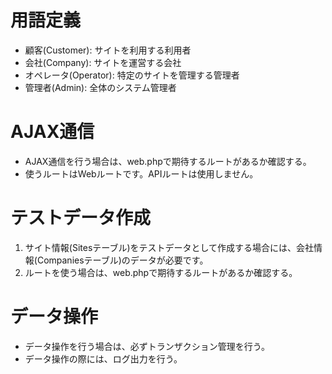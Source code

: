 # 用語定義
- 顧客(Customer): サイトを利用する利用者
- 会社(Company): サイトを運営する会社
- オペレータ(Operator): 特定のサイトを管理する管理者
- 管理者(Admin): 全体のシステム管理者

# AJAX通信
- AJAX通信を行う場合は、web.phpで期待するルートがあるか確認する。
- 使うルートはWebルートです。APIルートは使用しません。

# テストデータ作成
1. サイト情報(Sitesテーブル)をテストデータとして作成する場合には、会社情報(Companiesテーブル)のデータが必要です。
2. ルートを使う場合は、web.phpで期待するルートがあるか確認する。

# データ操作
- データ操作を行う場合は、必ずトランザクション管理を行う。
- データ操作の際には、ログ出力を行う。
